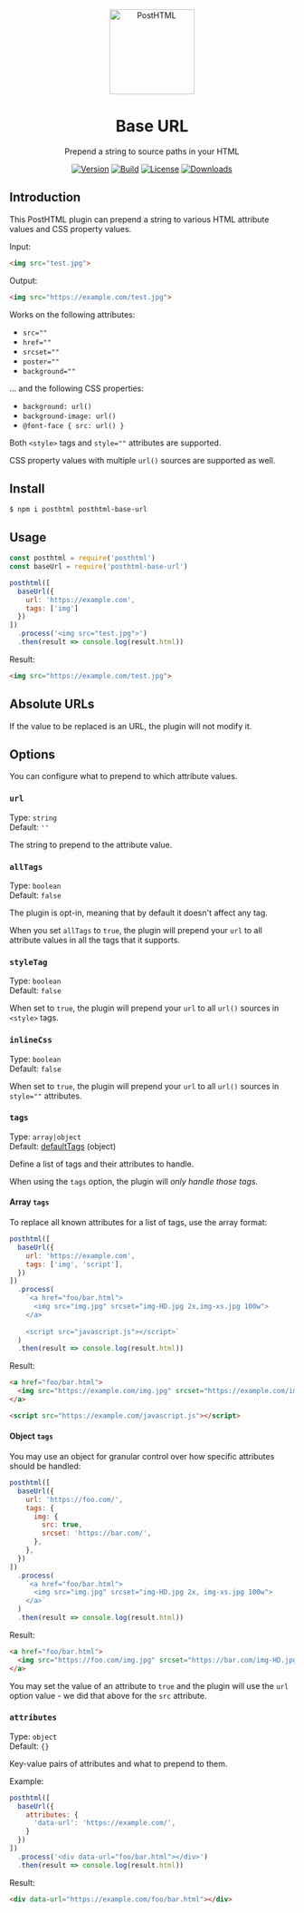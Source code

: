 <div align="center">
  <img width="150" height="150" alt="PostHTML" src="https://posthtml.github.io/posthtml/logo.svg">
  <h1>Base URL</h1>
  <p>Prepend a string to source paths in your HTML</p>

  [![Version][npm-version-shield]][npm]
  [![Build][github-ci-shield]][github-ci]
  [![License][license-shield]][license]
  [![Downloads][npm-stats-shield]][npm-stats]
</div>

## Introduction

This PostHTML plugin can prepend a string to various HTML attribute values and CSS property values.

Input:

```html
<img src="test.jpg">
```

Output:

```html
<img src="https://example.com/test.jpg">
```

Works on the following attributes:

- `src=""`
- `href=""`
- `srcset=""`
- `poster=""`
- `background=""`

... and the following CSS properties:

- `background: url()`
- `background-image: url()`
- `@font-face { src: url() }`

Both `<style>` tags and `style=""` attributes are supported.

CSS property values with multiple `url()` sources are supported as well.

## Install

```
$ npm i posthtml posthtml-base-url
```

## Usage

```js
const posthtml = require('posthtml')
const baseUrl = require('posthtml-base-url')

posthtml([
  baseUrl({
    url: 'https://example.com', 
    tags: ['img']
  })
])
  .process('<img src="test.jpg">')
  .then(result => console.log(result.html))
```

Result:

```html
<img src="https://example.com/test.jpg">
```

## Absolute URLs

If the value to be replaced is an URL, the plugin will not modify it.

## Options

You can configure what to prepend to which attribute values.

### `url`

Type: `string`\
Default: `''`

The string to prepend to the attribute value.

### `allTags`

Type: `boolean`\
Default: `false`

The plugin is opt-in, meaning that by default it doesn't affect any tag.

When you set `allTags` to `true`, the plugin will prepend your `url` to all attribute values in all the tags that it supports.

### `styleTag`

Type: `boolean`\
Default: `false`

When set to `true`, the plugin will prepend your `url` to all `url()` sources in `<style>` tags.

### `inlineCss`

Type: `boolean`\
Default: `false`

When set to `true`, the plugin will prepend your `url` to all `url()` sources in `style=""` attributes.

### `tags`

Type: `array|object`\
Default: [defaultTags](./lib/index.js) (object)

Define a list of tags and their attributes to handle.

When using the `tags` option, the plugin will _only handle those tags_.

#### Array `tags`

To replace all known attributes for a list of tags, use the array format:

```js
posthtml([
  baseUrl({
    url: 'https://example.com',
    tags: ['img', 'script'],
  })
])
  .process(
    `<a href="foo/bar.html">
      <img src="img.jpg" srcset="img-HD.jpg 2x,img-xs.jpg 100w">
    </a>
    
    <script src="javascript.js"></script>`
  )
  .then(result => console.log(result.html))
```

Result:

```html
<a href="foo/bar.html">
  <img src="https://example.com/img.jpg" srcset="https://example.com/img-HD.jpg 2x, https://example.com/img-xs.jpg 100w">
</a>

<script src="https://example.com/javascript.js"></script>
```

#### Object `tags`

You may use an object for granular control over how specific attributes should be handled:

```js
posthtml([
  baseUrl({
    url: 'https://foo.com/',
    tags: {
      img: {
        src: true,
        srcset: 'https://bar.com/',
      },
    },
  })
])
  .process(
    `<a href="foo/bar.html">
      <img src="img.jpg" srcset="img-HD.jpg 2x, img-xs.jpg 100w">
    </a>`
  )
  .then(result => console.log(result.html))
```

Result:

```html
<a href="foo/bar.html">
  <img src="https://foo.com/img.jpg" srcset="https://bar.com/img-HD.jpg 2x, https://bar.com/img-xs.jpg 100w">
</a>
```

You may set the value of an attribute to `true` and the plugin will use the `url` option value - we did that above for the `src` attribute.

### `attributes`

Type: `object`\
Default: `{}`

Key-value pairs of attributes and what to prepend to them.

Example:

```js
posthtml([
  baseUrl({
    attributes: {
      'data-url': 'https://example.com/',
    }
  })
])
  .process('<div data-url="foo/bar.html"></div>')
  .then(result => console.log(result.html))
```

Result:

```html
<div data-url="https://example.com/foo/bar.html"></div>
```

[npm]: https://www.npmjs.com/package/posthtml-base-url
[npm-version-shield]: https://img.shields.io/npm/v/posthtml-base-url.svg
[npm-stats]: http://npm-stat.com/charts.html?package=posthtml-base-url
[npm-stats-shield]: https://img.shields.io/npm/dt/posthtml-base-url.svg
[github-ci]: https://github.com/posthtml/posthtml-base-url/actions/workflows/nodejs.yml
[github-ci-shield]: https://github.com/posthtml/posthtml-base-url/actions/workflows/nodejs.yml/badge.svg
[license]: ./license
[license-shield]: https://img.shields.io/npm/l/posthtml-base-url.svg
